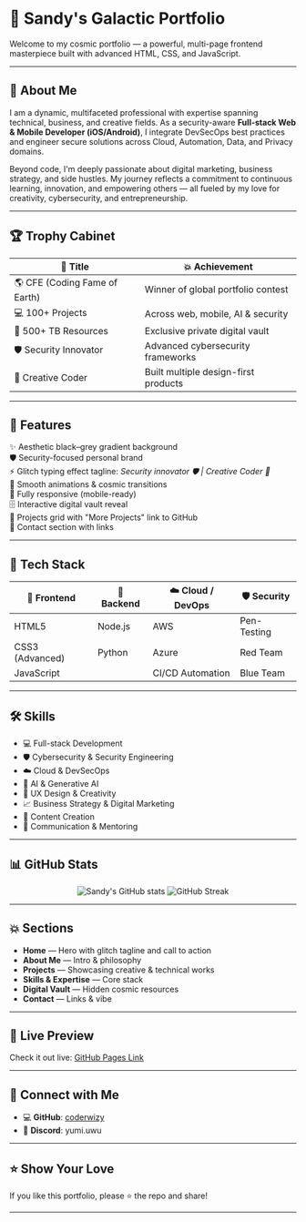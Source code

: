 # 🌙 Sandy's Galactic Portfolio

Welcome to my cosmic portfolio — a powerful, multi-page frontend masterpiece built with advanced HTML, CSS, and JavaScript.

---

## 🚀 About Me

I am a dynamic, multifaceted professional with expertise spanning technical, business, and creative fields. As a security-aware **Full-stack Web & Mobile Developer (iOS/Android)**, I integrate DevSecOps best practices and engineer secure solutions across Cloud, Automation, Data, and Privacy domains.

Beyond code, I'm deeply passionate about digital marketing, business strategy, and side hustles. My journey reflects a commitment to continuous learning, innovation, and empowering others — all fueled by my love for creativity, cybersecurity, and entrepreneurship.

---

## 🏆 Trophy Cabinet

| 🥇 Title                | 💥 Achievement                             |
|-------------------------|------------------------------------------|
| 🌎 CFE (Coding Fame of Earth) | Winner of global portfolio contest    |
| 💻 100+ Projects         | Across web, mobile, AI & security       |
| 🚀 500+ TB Resources    | Exclusive private digital vault         |
| 🛡️ Security Innovator  | Advanced cybersecurity frameworks       |
| 🎨 Creative Coder      | Built multiple design-first products    |

---

## 💎 Features

✨ Aesthetic black–grey gradient background  
🛡️ Security-focused personal brand  
⚡ Glitch typing effect tagline: *Security innovator 🛡️ | Creative Coder 🛜*  
🎨 Smooth animations & cosmic transitions  
📱 Fully responsive (mobile-ready)  
🗄️ Interactive digital vault reveal  
📂 Projects grid with "More Projects" link to GitHub  
💬 Contact section with links

---

## 🧰 Tech Stack

| 🚀 Frontend   | 💾 Backend   | ☁️ Cloud / DevOps   | 🛡️ Security  |
|---------------|--------------|---------------------|-------------|
| HTML5         | Node.js      | AWS                 | Pen-Testing |
| CSS3 (Advanced)| Python      | Azure               | Red Team    |
| JavaScript    |              | CI/CD Automation   | Blue Team   |

---

## 🛠️ Skills

- 💻 Full-stack Development
- 🛡️ Cybersecurity & Security Engineering
- ☁️ Cloud & DevSecOps
- 🤖 AI & Generative AI
- 🎨 UX Design & Creativity
- 📈 Business Strategy & Digital Marketing
- 🎥 Content Creation
- 💬 Communication & Mentoring

---

## 📊 GitHub Stats

<p align="center">
  <img src="https://github-readme-stats.vercel.app/api?username=coderwizy&show_icons=true&theme=tokyonight" alt="Sandy's GitHub stats" />
  <img src="https://streak-stats.demolab.com?user=coderwizy&theme=tokyonight&hide_border=true" alt="GitHub Streak" />
</p>

---

## 💥 Sections

- **Home** — Hero with glitch tagline and call to action
- **About Me** — Intro & philosophy
- **Projects** — Showcasing creative & technical works
- **Skills & Expertise** — Core stack
- **Digital Vault** — Hidden cosmic resources
- **Contact** — Links & vibe

---

## 🔗 Live Preview

Check it out live: [GitHub Pages Link](https://coderwizy.github.io/portfolio)

---

## 🤝 Connect with Me

- 💻 **GitHub**: [coderwizy](https://github.com/coderwizy)
- 💬 **Discord**: yumi.uwu

---

## ⭐️ Show Your Love

If you like this portfolio, please ⭐️ the repo and share!  

---

